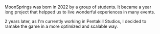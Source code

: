 MoonSprings was born in 2022 by a group of students. It became a year long project that helpped us to live wonderful experiences in many events.

2 years later, as I'm currently working in Pentakill Studios, I decided to ramake the game in a more optimized and scalable way.
